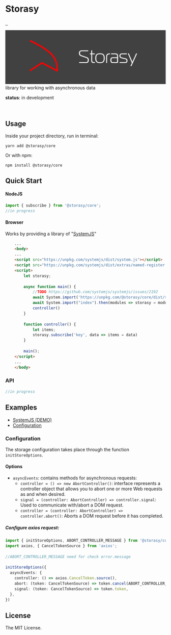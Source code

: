 # Storasy
<p>
  <a aria-label="NPM version" href="https://www.npmjs.com/package/@storasy/core">
    <img alt="" src="https://badgen.net/npm/v/@storasy/core">
  </a>
    <a aria-label="Package size" href="https://bundlephobia.com/result?p=@storasy/core">
      <img alt="" src="https://badgen.net/bundlephobia/minzip/@storasy/core">
    </a>
    <a aria-label="Hist" href="https://www.jsdelivr.com/package/npm/@storasy/core">
      <img alt="" src="https://data.jsdelivr.com/v1/package/npm/@storasy/core/badge">
    </a>
</p>

![Storasy Header](https://github.com/Naboska/storasy/raw/main/media/logo.png)
library for working with asynchronous data

**status**: in development

<br/>

## Usage

Inside your project directory, run in terminal:

```
yarn add @storasy/core
```

Or with npm:

```
npm install @storasy/core
```

## Quick Start

#### NodeJS

```js
import { subscribe } from '@storasy/core';
//in progress
```

#### Browser

Works by providing a library of "[SystemJS](https://github.com/systemjs/systemjs)"

```html
    ...
    <body>
    ...
    <script src="https://unpkg.com/systemjs/dist/system.js"></script>
    <script src="https://unpkg.com/systemjs/dist/extras/named-register.js"></script>
    <script>
        let storasy;
        
        async function main() {
            //TODO https://github.com/systemjs/systemjs/issues/2192
            await System.import('https://unpkg.com/@storasy/core/dist/system/storasy.production.js').catch(() => void 0);
            await System.import("index").then(modules => storasy = modules);
            controller()
        }

        function controller() {
            let items;
            storasy.subscribe('key', data => items = data)
        }   
        
        main();
    </script>
    ...
    </body>
```

### API

```js
//in progress
```

## Examples

- [SystemJS (DEMO)](https://github.com/Naboska/storasy/tree/main/examples/browser)
- [Configuration](#configuration)

### Configuration

The storage configuration takes place through the function `initStoreOptions`.

#### Options
- `asyncEvents`: contains methods for asynchronous requests:
  - `controller = () => new AbortController()`: interface represents a controller object that allows you to abort one or more Web requests as and when desired.
  - `signal = (controller: AbortController) => controller.signal`: Used to communicate with/abort a DOM request.
  - `controller = (controller: AbortController) => controller.abort()`: Aborts a DOM request before it has completed.

##### Configure axios request:
```ts
import { initStoreOptions, ABORT_CONTROLLER_MESSAGE } from '@storasy/core';
import axios, { CancelTokenSource } from 'axios';

//ABORT_CONTROLLER_MESSAGE need for check error.message

initStoreOptions({
  asyncEvents: {
    controller: () => axios.CancelToken.source(),
    abort: (token: CancelTokenSource) => token.cancel(ABORT_CONTROLLER_MESSAGE),
    signal: (token: CancelTokenSource) => token.token,
  },
})

```

## License

The MIT License.